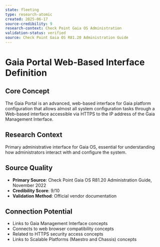 ```yaml
---
state: fleeting
type: research-atomic
created: 2025-06-17
source-credibility: 9
research-context: Check Point Gaia OS Administration
validation-status: verified
source: Check Point Gaia OS R81.20 Administration Guide
---
```


# Gaia Portal Web-Based Interface Definition

## Core Concept
The Gaia Portal is an advanced, web-based interface for Gaia platform configuration that allows almost all system configuration tasks through a Web-based interface accessible via HTTPS to the IP address of the Gaia Management Interface.

## Research Context
Primary administrative interface for Gaia OS, essential for understanding how administrators interact with and configure the system.

## Source Quality
- **Primary Source**: Check Point Gaia OS R81.20 Administration Guide, November 2022
- **Credibility Score**: 9/10
- **Validation Method**: Official vendor documentation

## Connection Potential
- Links to Gaia Management Interface concepts
- Connects to web browser compatibility concepts
- Related to HTTPS security access concepts
- Links to Scalable Platforms (Maestro and Chassis) concepts